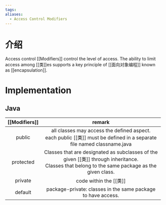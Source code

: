 ```yaml
---
tags: 
aliases:
  - Access Control Modifiers
---
```


# 介绍 
Access control [[Modifiers]] control the level of access. The ability to limit access among [[类]]es supports a key principle of [[面向对象编程]] known as [[encapsulation]].
# Implementation 
## Java
| [[Modifiers]] |                                                                        remark                                                                         |
|:-------------:|:-----------------------------------------------------------------------------------------------------------------------------------------------------:|
|    public     |            all classes may access the defined aspect.  <br> each public [[类]] must be defined in a separate file named classname.java             |
|   protected   | Classes that are designated as subclasses of the given [[类]] through inheritance.<br> Classes that belong to the same package as the given class. |
|    private    |                                                               code within the [[类]]                                                               |
|    default    |                                             package-private: classes in the same package to have access.                                              |
